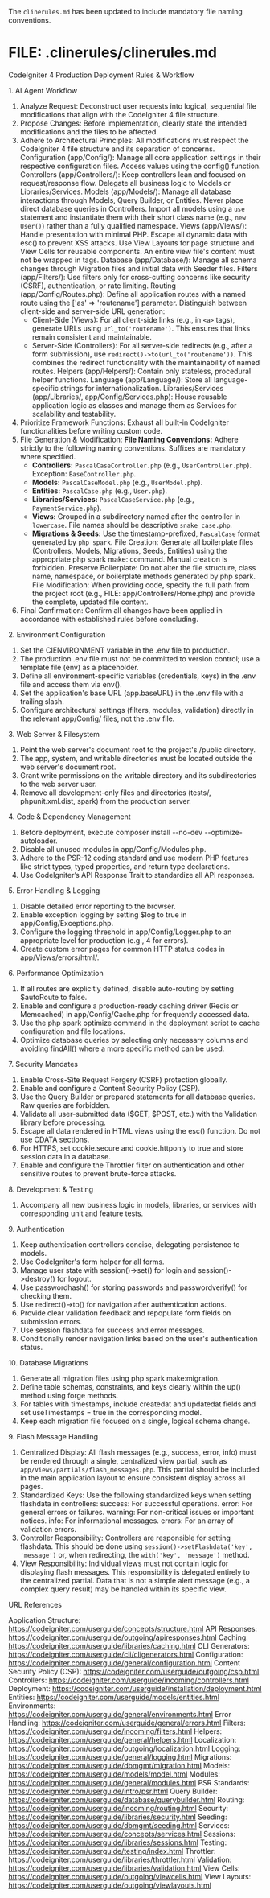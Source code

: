 The `clinerules.md` has been updated to include mandatory file naming conventions.

FILE: .clinerules/clinerules.md
================================================
CodeIgniter 4 Production Deployment Rules & Workflow

 1\. AI Agent Workflow

1.  Analyze Request: Deconstruct user requests into logical, sequential file modifications that align with the CodeIgniter 4 file structure.
2.  Propose Changes: Before implementation, clearly state the intended modifications and the files to be affected.
3.  Adhere to Architectural Principles: All modifications must respect the CodeIgniter 4 file structure and its separation of concerns.
       Configuration (app/Config/): Manage all core application settings in their respective configuration files. Access values using the config() function.
       Controllers (app/Controllers/): Keep controllers lean and focused on request/response flow. Delegate all business logic to Models or Libraries/Services.
       Models (app/Models/): Manage all database interactions through Models, Query Builder, or Entities. Never place direct database queries in Controllers. Import all models using a `use` statement and instantiate them with their short class name (e.g., `new User()`) rather than a fully qualified namespace.
       Views (app/Views/): Handle presentation with minimal PHP. Escape all dynamic data with esc() to prevent XSS attacks. Use View Layouts for page structure and View Cells for reusable components. An entire view file's content must not be wrapped in <![CDATA[...]]> tags.
       Database (app/Database/): Manage all schema changes through Migration files and initial data with Seeder files.
       Filters (app/Filters/): Use filters only for cross-cutting concerns like security (CSRF), authentication, or rate limiting.
       Routing (app/Config/Routes.php): Define all application routes with a named route using the ['as' => 'routename'] parameter. Distinguish between client-side and server-side URL generation:
       - Client-Side (Views): For all client-side links (e.g., in `<a>` tags), generate URLs using `url_to('routename')`. This ensures that links remain consistent and maintainable.
       - Server-Side (Controllers): For all server-side redirects (e.g., after a form submission), use `redirect()->to(url_to('routename'))`. This combines the redirect functionality with the maintainability of named routes.
       Helpers (app/Helpers/): Contain only stateless, procedural helper functions.
       Language (app/Language/): Store all language-specific strings for internationalization.
       Libraries/Services (app/Libraries/, app/Config/Services.php): House reusable application logic as classes and manage them as Services for scalability and testability.
4.  Prioritize Framework Functions: Exhaust all built-in CodeIgniter functionalities before writing custom code.
5.  File Generation & Modification:
       **File Naming Conventions:** Adhere strictly to the following naming conventions. Suffixes are mandatory where specified.
       - **Controllers:** `PascalCaseController.php` (e.g., `UserController.php`). Exception: `BaseController.php`.
       - **Models:** `PascalCaseModel.php` (e.g., `UserModel.php`).
       - **Entities:** `PascalCase.php` (e.g., `User.php`).
       - **Libraries/Services:** `PascalCaseService.php` (e.g., `PaymentService.php`).
       - **Views:** Grouped in a subdirectory named after the controller in `lowercase`. File names should be descriptive `snake_case.php`.
       - **Migrations & Seeds:** Use the timestamp-prefixed, `PascalCase` format generated by `php spark`.
       File Creation: Generate all boilerplate files (Controllers, Models, Migrations, Seeds, Entities) using the appropriate php spark make: command. Manual creation is forbidden.
       Preserve Boilerplate: Do not alter the file structure, class name, namespace, or boilerplate methods generated by php spark.
       File Modification: When providing code, specify the full path from the project root (e.g., FILE: app/Controllers/Home.php) and provide the complete, updated file content.
6.  Final Confirmation: Confirm all changes have been applied in accordance with established rules before concluding.

 2\. Environment Configuration

1.  Set the CIENVIRONMENT variable in the .env file to production.
2.  The production .env file must not be committed to version control; use a template file (env) as a placeholder.
3.  Define all environment-specific variables (credentials, keys) in the .env file and access them via env().
4.  Set the application's base URL (app.baseURL) in the .env file with a trailing slash.
5.  Configure architectural settings (filters, modules, validation) directly in the relevant app/Config/ files, not the .env file.

 3\. Web Server & Filesystem

1.  Point the web server's document root to the project's /public directory.
2.  The app, system, and writable directories must be located outside the web server's document root.
3.  Grant write permissions on the writable directory and its subdirectories to the web server user.
4.  Remove all development-only files and directories (tests/, phpunit.xml.dist, spark) from the production server.

 4\. Code & Dependency Management

1.  Before deployment, execute composer install --no-dev --optimize-autoloader.
2.  Disable all unused modules in app/Config/Modules.php.
3.  Adhere to the PSR-12 coding standard and use modern PHP features like strict types, typed properties, and return type declarations.
4.  Use CodeIgniter’s API Response Trait to standardize all API responses.

 5\. Error Handling & Logging

1.  Disable detailed error reporting to the browser.
2.  Enable exception logging by setting $log to true in app/Config/Exceptions.php.
3.  Configure the logging threshold in app/Config/Logger.php to an appropriate level for production (e.g., 4 for errors).
4.  Create custom error pages for common HTTP status codes in app/Views/errors/html/.

 6\. Performance Optimization

1.  If all routes are explicitly defined, disable auto-routing by setting $autoRoute to false.
2.  Enable and configure a production-ready caching driver (Redis or Memcached) in app/Config/Cache.php for frequently accessed data.
3.  Use the php spark optimize command in the deployment script to cache configuration and file locations.
4.  Optimize database queries by selecting only necessary columns and avoiding findAll() where a more specific method can be used.

 7\. Security Mandates

1.  Enable Cross-Site Request Forgery (CSRF) protection globally.
2.  Enable and configure a Content Security Policy (CSP).
3.  Use the Query Builder or prepared statements for all database queries. Raw queries are forbidden.
4.  Validate all user-submitted data ($GET, $POST, etc.) with the Validation library before processing.
5.  Escape all data rendered in HTML views using the esc() function. Do not use CDATA sections.
6.  For HTTPS, set cookie.secure and cookie.httponly to true and store session data in a database.
7.  Enable and configure the Throttler filter on authentication and other sensitive routes to prevent brute-force attacks.

 8\. Development & Testing

1.  Accompany all new business logic in models, libraries, or services with corresponding unit and feature tests.

 9\. Authentication

1.  Keep authentication controllers concise, delegating persistence to models.
2.  Use CodeIgniter's form helper for all forms.
3.  Manage user state with session()->set() for login and session()->destroy() for logout.
4.  Use passwordhash() for storing passwords and passwordverify() for checking them.
5.  Use redirect()->to() for navigation after authentication actions.
6.  Provide clear validation feedback and repopulate form fields on submission errors.
7.  Use session flashdata for success and error messages.
8.  Conditionally render navigation links based on the user's authentication status.

 10\. Database Migrations

1.  Generate all migration files using php spark make:migration.
2.  Define table schemas, constraints, and keys clearly within the up() method using forge methods.
3.  For tables with timestamps, include createdat and updatedat fields and set useTimestamps = true in the corresponding model.
4.  Keep each migration file focused on a single, logical schema change.

 9\. Flash Message Handling

1.  Centralized Display: All flash messages (e.g., success, error, info) must be rendered through a single, centralized view partial, such as `app/Views/partials/flash_messages.php`. This partial should be included in the main application layout to ensure consistent display across all pages.
2.  Standardized Keys: Use the following standardized keys when setting flashdata in controllers:
    success: For successful operations.
    error: For general errors or failures.
    warning: For non-critical issues or important notices.
    info: For informational messages.
    errors: For an array of validation errors.
3.  Controller Responsibility: Controllers are responsible for setting flashdata. This should be done using `session()->setFlashdata('key', 'message')` or, when redirecting, the `with('key', 'message')` method.
4.  View Responsibility: Individual views must not contain logic for displaying flash messages. This responsibility is delegated entirely to the centralized partial. Data that is not a simple alert message (e.g., a complex query result) may be handled within its specific view.

 URL References

   Application Structure: https://codeigniter.com/userguide/concepts/structure.html
   API Responses: https://codeigniter.com/userguide/outgoing/apiresponses.html
   Caching: https://codeigniter.com/userguide/libraries/caching.html
   CLI Generators: https://codeigniter.com/userguide/cli/cligenerators.html
   Configuration: https://codeigniter.com/userguide/general/configuration.html
   Content Security Policy (CSP): https://codeigniter.com/userguide/outgoing/csp.html
   Controllers: https://codeigniter.com/userguide/incoming/controllers.html
   Deployment: https://codeigniter.com/userguide/installation/deployment.html
   Entities: https://codeigniter.com/userguide/models/entities.html
   Environments: https://codeigniter.com/userguide/general/environments.html
   Error Handling: https://codeigniter.com/userguide/general/errors.html
   Filters: https://codeigniter.com/userguide/incoming/filters.html
   Helpers: https://codeigniter.com/userguide/general/helpers.html
   Localization: https://codeigniter.com/userguide/outgoing/localization.html
   Logging: https://codeigniter.com/userguide/general/logging.html
   Migrations: https://codeigniter.com/userguide/dbmgmt/migration.html
   Models: https://codeigniter.com/userguide/models/model.html
   Modules: https://codeigniter.com/userguide/general/modules.html
   PSR Standards: https://codeigniter.com/userguide/intro/psr.html
   Query Builder: https://codeigniter.com/userguide/database/querybuilder.html
   Routing: https://codeigniter.com/userguide/incoming/routing.html
   Security: https://codeigniter.com/userguide/libraries/security.html
   Seeding: https://codeigniter.com/userguide/dbmgmt/seeding.html
   Services: https://codeigniter.com/userguide/concepts/services.html
   Sessions: https://codeigniter.com/userguide/libraries/sessions.html
   Testing: https://codeigniter.com/userguide/testing/index.html
   Throttler: https://codeigniter.com/userguide/libraries/throttler.html
   Validation: https://codeigniter.com/userguide/libraries/validation.html
   View Cells: https://codeigniter.com/userguide/outgoing/viewcells.html
   View Layouts: https://codeigniter.com/userguide/outgoing/viewlayouts.html
